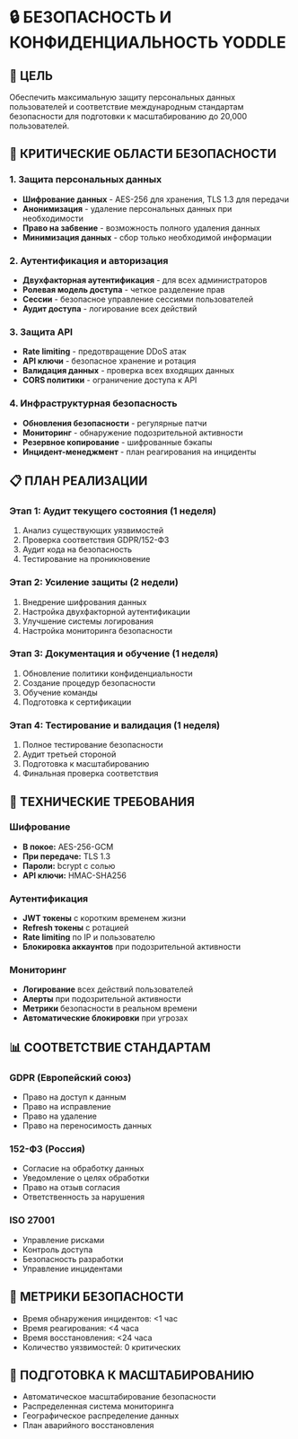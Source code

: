 # 🔒 БЕЗОПАСНОСТЬ И КОНФИДЕНЦИАЛЬНОСТЬ YODDLE

## 🎯 ЦЕЛЬ
Обеспечить максимальную защиту персональных данных пользователей и соответствие международным стандартам безопасности для подготовки к масштабированию до 20,000 пользователей.

## 🚨 КРИТИЧЕСКИЕ ОБЛАСТИ БЕЗОПАСНОСТИ

### 1. Защита персональных данных
- **Шифрование данных** - AES-256 для хранения, TLS 1.3 для передачи
- **Анонимизация** - удаление персональных данных при необходимости
- **Право на забвение** - возможность полного удаления данных
- **Минимизация данных** - сбор только необходимой информации

### 2. Аутентификация и авторизация
- **Двухфакторная аутентификация** - для всех администраторов
- **Ролевая модель доступа** - четкое разделение прав
- **Сессии** - безопасное управление сессиями пользователей
- **Аудит доступа** - логирование всех действий

### 3. Защита API
- **Rate limiting** - предотвращение DDoS атак
- **API ключи** - безопасное хранение и ротация
- **Валидация данных** - проверка всех входящих данных
- **CORS политики** - ограничение доступа к API

### 4. Инфраструктурная безопасность
- **Обновления безопасности** - регулярные патчи
- **Мониторинг** - обнаружение подозрительной активности
- **Резервное копирование** - шифрованные бэкапы
- **Инцидент-менеджмент** - план реагирования на инциденты

## 📋 ПЛАН РЕАЛИЗАЦИИ

### Этап 1: Аудит текущего состояния (1 неделя)
1. Анализ существующих уязвимостей
2. Проверка соответствия GDPR/152-ФЗ
3. Аудит кода на безопасность
4. Тестирование на проникновение

### Этап 2: Усиление защиты (2 недели)
1. Внедрение шифрования данных
2. Настройка двухфакторной аутентификации
3. Улучшение системы логирования
4. Настройка мониторинга безопасности

### Этап 3: Документация и обучение (1 неделя)
1. Обновление политики конфиденциальности
2. Создание процедур безопасности
3. Обучение команды
4. Подготовка к сертификации

### Этап 4: Тестирование и валидация (1 неделя)
1. Полное тестирование безопасности
2. Аудит третьей стороной
3. Подготовка к масштабированию
4. Финальная проверка соответствия

## 🔐 ТЕХНИЧЕСКИЕ ТРЕБОВАНИЯ

### Шифрование
- **В покое:** AES-256-GCM
- **При передаче:** TLS 1.3
- **Пароли:** bcrypt с солью
- **API ключи:** HMAC-SHA256

### Аутентификация
- **JWT токены** с коротким временем жизни
- **Refresh токены** с ротацией
- **Rate limiting** по IP и пользователю
- **Блокировка аккаунтов** при подозрительной активности

### Мониторинг
- **Логирование** всех действий пользователей
- **Алерты** при подозрительной активности
- **Метрики** безопасности в реальном времени
- **Автоматические блокировки** при угрозах

## 📊 СООТВЕТСТВИЕ СТАНДАРТАМ

### GDPR (Европейский союз)
- Право на доступ к данным
- Право на исправление
- Право на удаление
- Право на переносимость данных

### 152-ФЗ (Россия)
- Согласие на обработку данных
- Уведомление о целях обработки
- Право на отзыв согласия
- Ответственность за нарушения

### ISO 27001
- Управление рисками
- Контроль доступа
- Безопасность разработки
- Управление инцидентами

## 🎯 МЕТРИКИ БЕЗОПАСНОСТИ
- Время обнаружения инцидентов: <1 час
- Время реагирования: <4 часа
- Время восстановления: <24 часа
- Количество уязвимостей: 0 критических

## 🚀 ПОДГОТОВКА К МАСШТАБИРОВАНИЮ
- Автоматическое масштабирование безопасности
- Распределенная система мониторинга
- Географическое распределение данных
- План аварийного восстановления 